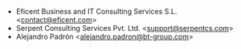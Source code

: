 - Eficent Business and IT Consulting Services S.L.
  \<<contact@eficent.com>\>
- Serpent Consulting Services Pvt. Ltd. \<<support@serpentcs.com>\>
- Alejandro Padrón \<<alejandro.padron@bt-group.com>\>
